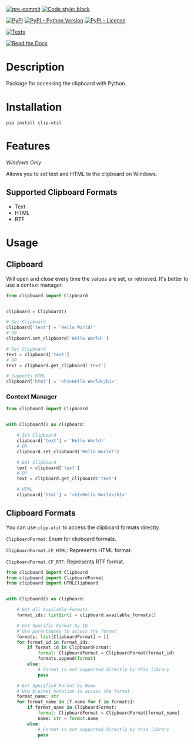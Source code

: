 [![pre-commit](https://img.shields.io/badge/pre--commit-enabled-brightgreen?logo=pre-commit&logoColor=white)](https://github.com/pre-commit/pre-commit)
[![Code style: black](https://img.shields.io/badge/code%20style-black-000000.svg)](https://github.com/psf/black)

[![PyPI](https://img.shields.io/pypi/v/clip-util?color=darkred)](https://pypi.org/project/clip-util/)
[![PyPI - Python Version](https://img.shields.io/pypi/pyversions/clip-util?label=Python%20Version&logo=python&logoColor=yellow)](https://pypi.org/project/clip-util/)
[![PyPI - License](https://img.shields.io/pypi/l/clip-util?color=green)](https://github.com/AceofSpades5757/clip-util/blob/main/LICENSE)

[![Tests](https://github.com/AceofSpades5757/clip-util/actions/workflows/test.yml/badge.svg)](https://github.com/AceofSpades5757/clip-util/actions/workflows/test.yml)

[![Read the Docs](https://img.shields.io/readthedocs/clip-util)](https://clip-util.readthedocs.io/en/latest/)

# Description

Package for accessing the clipboard with Python.

# Installation

`pip install clip-util`

# Features

_Windows Only_

Allows you to set text and HTML to the clipboard on Windows.

## Supported Clipboard Formats

- Text
- HTML
- RTF

# Usage

## Clipboard

Will open and close every time the values are set, or retrieved. It's better to use a context manager.

```python
from clipboard import Clipboard


clipboard = Clipboard()

# Set Clipboard
clipboard['text'] = 'Hello World!'
# OR
clipboard.set_clipboard('Hello World!')

# Get Clipboard
text = clipboard['text']
# OR
text = clipboard.get_clipboard('text')

# Supports HTML
clipboard['html'] = '<h1>Hello World</h1>'
```


### Context Manager

```python
from clipboard import Clipboard


with Clipboard() as clipboard:

    # Set Clipboard
    clipboard['text'] = 'Hello World!'
    # OR
    clipboard.set_clipboard('Hello World!')

    # Get Clipboard
    text = clipboard['text']
    # OR
    text = clipboard.get_clipboard('text')

    # HTML
    clipboard['html'] = '<h1>Hello World</h1>'
```

## Clipboard Formats

You can use `clip-util` to access the clipboard formats directly.

`ClipboardFormat`: Enum for clipboard formats.

`ClipboardFormat.CF_HTML`: Represents HTML format.

`ClipboardFormat.CF_RTF`: Represents RTF format.

```python
from clipboard import Clipboard
from clipboard import ClipboardFormat
from clipboard import HTMLClipboard


with Clipboard() as clipboard:

    # Get All Available Formats
    format_ids: list[int] = clipboard.available_formats()

    # Get Specific Format by ID
    # Use parentheses to access the format
    formats: list[ClipboardFormat] = []
    for format_id in format_ids:
        if format_id in ClipboardFormat:
            format: ClipboardFormat = ClipboardFormat(format_id)
            formats.append(format)
        else:
            # Format is not supported directly by this library
            pass

    # Get Specified Format by Name
    # Use bracket notation to access the format
    format_name: str
    for format_name in [f.name for f in formats]:
        if format_name in ClipboardFormat:
            format: ClipboardFormat = ClipboardFormat[format_name]
            name: str = format.name
        else:
            # Format is not supported directly by this library
            pass
```
